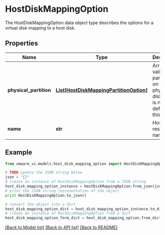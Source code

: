 # HostDiskMappingOption

The HostDiskMappingOption data object type describes the options for a virtual disk mapping to a host disk. 

## Properties
Name | Type | Description | Notes
------------ | ------------- | ------------- | -------------
**physical_partition** | [**List[HostDiskMappingPartitionOption]**](HostDiskMappingPartitionOption.md) | Array of valid partitions on this physical disk.  There is no default for this array.  | [optional] 
**name** | **str** | Host resource name.  | 

## Example

```python
from vmware_vi.models.host_disk_mapping_option import HostDiskMappingOption

# TODO update the JSON string below
json = "{}"
# create an instance of HostDiskMappingOption from a JSON string
host_disk_mapping_option_instance = HostDiskMappingOption.from_json(json)
# print the JSON string representation of the object
print HostDiskMappingOption.to_json()

# convert the object into a dict
host_disk_mapping_option_dict = host_disk_mapping_option_instance.to_dict()
# create an instance of HostDiskMappingOption from a dict
host_disk_mapping_option_form_dict = host_disk_mapping_option.from_dict(host_disk_mapping_option_dict)
```
[[Back to Model list]](../README.md#documentation-for-models) [[Back to API list]](../README.md#documentation-for-api-endpoints) [[Back to README]](../README.md)


